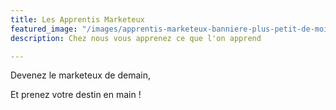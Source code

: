 ```yaml
---
title: Les Apprentis Marketeux
featured_image: "/images/apprentis-marketeux-banniere-plus-petit-de-moitie.png"
description: Chez nous vous apprenez ce que l'on apprend

---
```

Devenez le marketeux de demain,

Et prenez votre destin en main !